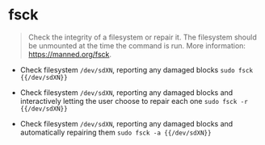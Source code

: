 # fsck
> Check the integrity of a filesystem or repair it. The filesystem should be unmounted at the time the command is run.
> More information: <https://manned.org/fsck>.

- Check filesystem `/dev/sdXN`, reporting any damaged blocks
`sudo fsck {{/dev/sdXN}}`

- Check filesystem `/dev/sdXN`, reporting any damaged blocks and interactively letting the user choose to repair each one
`sudo fsck -r {{/dev/sdXN}}`

- Check filesystem `/dev/sdXN`, reporting any damaged blocks and automatically repairing them
`sudo fsck -a {{/dev/sdXN}}`
